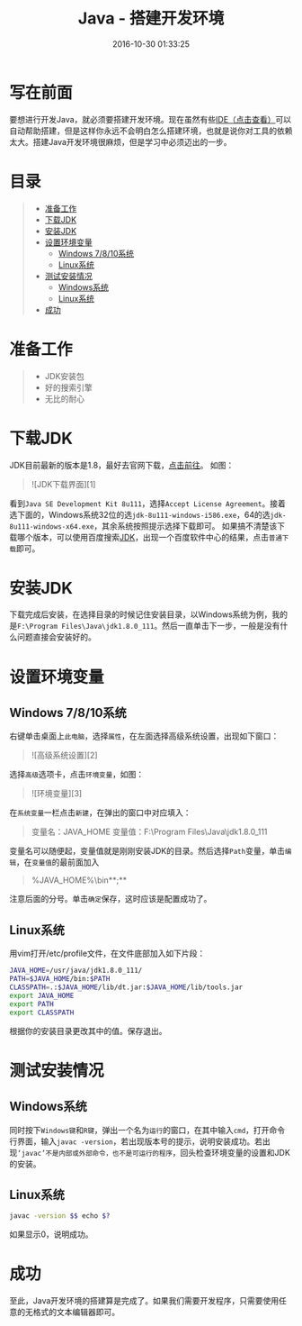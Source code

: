 ﻿---
title: Java - 搭建开发环境
date: 2016-10-30 01:33:25
tags:
- Java
categories: Code
---
# 写在前面
要想进行开发Java，就必须要搭建开发环境。现在虽然有些[IDE（点击查看）](https://baike.baidu.com/item/%E9%9B%86%E6%88%90%E5%BC%80%E5%8F%91%E7%8E%AF%E5%A2%83/298524?fromtitle=IDE&fromid=8232086&type=syn)可以自动帮助搭建，但是这样你永远不会明白怎么搭建环境，也就是说你对工具的依赖太大。搭建Java开发环境很麻烦，但是学习中必须迈出的一步。
<!--more-->

# 目录
  > - [准备工作](#准备工作)
  > - [下载JDK](#下载JDK)
  > - [安装JDK](#安装JDK)
  > - [设置环境变量](#设置环境变量)
  >   - [Windows 7/8/10系统](#Windows-7-8-10系统)
  >   - [Linux系统](#Linux系统)
  > - [测试安装情况](#测试安装情况)
  >   - [Windows系统](#Windows系统)
  >   - [Linux系统](#Linux系统)
  > - [成功](#成功)

# 准备工作
> * JDK安装包
> * 好的搜索引擎
> * 无比的耐心

# 下载JDK
JDK目前最新的版本是1.8，最好去官网下载，[点击前往](https://www.oracle.com/technetwork/java/javase/downloads/jdk8-downloads-2133151.html)。
如图：

> ![JDK下载界面][1]

看到`Java SE Development Kit 8u111`，选择`Accept License Agreement`。接着选下面的，Windows系统32位的选`jdk-8u111-windows-i586.exe`，64的选`jdk-8u111-windows-x64.exe`，其余系统按照提示选择下载即可。
如果搞不清楚该下载哪个版本，可以使用百度搜索[JDK](https://www.baidu.com/s?wd=JDK)，出现一个百度软件中心的结果，点击`普通下载`即可。

# 安装JDK
下载完成后安装，在选择目录的时候记住安装目录，以Windows系统为例，我的是`F:\Program Files\Java\jdk1.8.0_111`。然后一直单击下一步，一般是没有什么问题直接会安装好的。

# 设置环境变量
## Windows 7/8/10系统
右键单击桌面上`此电脑`，选择`属性`，在左面选择高级系统设置，出现如下窗口：

> ![高级系统设置][2]

选择`高级`选项卡，点击`环境变量`，如图：

> ![环境变量][3]

在`系统变量`一栏点击`新建`，在弹出的窗口中对应填入：

> 变量名：JAVA_HOME
> 变量值：F:\Program Files\Java\jdk1.8.0_111

变量名可以随便起，变量值就是刚刚安装JDK的目录。然后选择`Path`变量，单击`编辑`，在`变量值`的最前面加入

> %JAVA_HOME%\bin**;**

注意后面的分号。单击`确定`保存，这时应该是配置成功了。

## Linux系统
用vim打开/etc/profile文件，在文件底部加入如下片段：
```bash
JAVA_HOME=/usr/java/jdk1.8.0_111/
PATH=$JAVA_HOME/bin:$PATH
CLASSPATH=.:$JAVA_HOME/lib/dt.jar:$JAVA_HOME/lib/tools.jar
export JAVA_HOME
export PATH
export CLASSPATH
```
根据你的安装目录更改其中的值。保存退出。

# 测试安装情况
## Windows系统
同时按下`Windows键`和`R键`，弹出一个名为`运行`的窗口，在其中输入`cmd`，打开命令行界面，输入`javac -version`，若出现版本号的提示，说明安装成功。若出现`‘javac’不是内部或外部命令，也不是可运行的程序`，回头检查环境变量的设置和JDK的安装。

## Linux系统
```bash
javac -version $$ echo $?
```
如果显示0，说明成功。
# 成功
至此，Java开发环境的搭建算是完成了。如果我们需要开发程序，只需要使用任意的无格式的文本编辑器即可。
